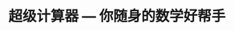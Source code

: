 ---
description: 有高等数学功能的计算器。
layout: post
results:
- artistId: 326251333
  version: '1.0.0'
  primaryGenreName: Productivity
  genreIds:
  - '6007'
  - '6017'
  artworkUrl60: http://is3.mzstatic.com/image/thumb/Purple60/v4/70/85/b6/7085b6d6-5de6-b155-a4cb-526abd49cb42/source/60x60bb.jpg
  userRatingCountForCurrentVersion: 25
  minimumOsVersion: '7.0'
  appletvScreenshotUrls: &a []
  sellerName: NetEase Youdao
  supportedDevices:
  - iPhone4
  - iPad2Wifi
  - iPad23G
  - iPhone4S
  - iPadThirdGen
  - iPadThirdGen4G
  - iPhone5
  - iPodTouchFifthGen
  - iPadFourthGen
  - iPadFourthGen4G
  - iPadMini
  - iPadMini4G
  - iPhone5c
  - iPhone5s
  - iPhone6
  - iPhone6Plus
  - iPodTouchSixthGen
  genres:
  - 效率
  - 教育
  currentVersionReleaseDate: '2016-07-07T03:40:44Z'
  trackName: 超级计算器 — 你随身的数学好帮手
  isVppDeviceBasedLicensingEnabled: true
  description: "【应用介绍】\n迄今为止功能最强大的手机计算器来了！\n超级计算器是网易有道出品的计算app，是你随身的数学好帮手。加减乘除、分式化简、三角函数、乘方开方、指数对数、方程求解、多项式分解和展开、微积分……统统包含其中，不管你是初中生、高中生还是大学生、研究生，不管是学习还是工作，一切计算需求，超级计算器都能满足！
    \n\n【主要特点】\n•\t超级强大的计算能力，定积分、不定积分、微分求导、解方程/方程组全部支持，国内仅有！\n•\t超级全面的功能覆盖，从加减乘除到三角函数、从多项式展开到方程求解，只有你想不到、没有做不到！\n•\t超级简单的操作界面，自动提示可以进行的计算，不学就会！\n•\t超级良心的用户体验，没有广告，没有广告，没有广告，重要的话说三遍！\n没错，这就是网易有道出品的超级计算器，你值得拥有！\n【联系我们】\n官网地址：math.youdao.com"
  price: 0
  trackId: 1130826879
  releaseDate: '2016-07-07T03:40:44Z'
  advisories: *a
  screenshotUrls:
  - http://a2.mzstatic.com/us/r30/Purple20/v4/6c/df/2e/6cdf2eb0-7c7e-3da0-87e9-3df28067c984/screen1136x1136.jpeg
  - http://a1.mzstatic.com/us/r30/Purple60/v4/df/4b/5a/df4b5a08-e789-22a0-bb69-f19008c18334/screen1136x1136.jpeg
  - http://a3.mzstatic.com/us/r30/Purple30/v4/3e/15/74/3e157452-ef52-9176-89a5-cbafea28d479/screen1136x1136.jpeg
  - http://a2.mzstatic.com/us/r30/Purple20/v4/56/3d/e2/563de25a-adb8-0fc2-a9a6-4e173b858b47/screen1136x1136.jpeg
  - http://a4.mzstatic.com/us/r30/Purple20/v4/cd/ec/8d/cdec8d9d-2e16-0337-a62d-eb00d0d37d20/screen1136x1136.jpeg
  artistViewUrl: https://itunes.apple.com/cn/developer/netease-youdao/id326251333?uo=4
  primaryGenreId: 6007
  userRatingCount: 25
  averageUserRatingForCurrentVersion: 5
  kind: software
  sellerUrl: http://math.youdao.com
  fileSizeBytes: '9103220'
  trackContentRating: 4+
  bundleId: com.youdao.SuperCalculator
  contentAdvisoryRating: 4+
  trackCensoredName: 超级计算器 — 你随身的数学好帮手
  isGameCenterEnabled: false
  artistName: NetEase Youdao
  languageCodesISO2A:
  - EN
  - ZH
  averageUserRating: 5
  features: *a
  wrapperType: software
  artworkUrl512: http://is3.mzstatic.com/image/thumb/Purple60/v4/70/85/b6/7085b6d6-5de6-b155-a4cb-526abd49cb42/source/512x512bb.jpg
  artworkUrl100: http://is3.mzstatic.com/image/thumb/Purple60/v4/70/85/b6/7085b6d6-5de6-b155-a4cb-526abd49cb42/source/100x100bb.jpg
  trackViewUrl: https://geo.itunes.apple.com/cn/app/chao-ji-ji-suan-qi-ni-sui/id1130826879?mt=8&uo=4
  formattedPrice: 免费
  currency: CNY
  ipadScreenshotUrls: *a
category: 效率
tags: tag1
resultCount: 1
title: 超级计算器 — 你随身的数学好帮手

---